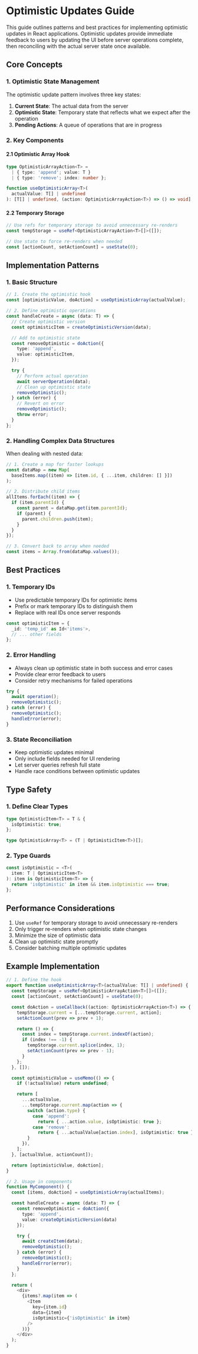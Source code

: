 # Optimistic Updates Guide

This guide outlines patterns and best practices for implementing optimistic updates in React applications. Optimistic updates provide immediate feedback to users by updating the UI before server operations complete, then reconciling with the actual server state once available.

## Core Concepts

### 1. Optimistic State Management

The optimistic update pattern involves three key states:

1. **Current State**: The actual data from the server
2. **Optimistic State**: Temporary state that reflects what we expect after the operation
3. **Pending Actions**: A queue of operations that are in progress

### 2. Key Components

#### 2.1 Optimistic Array Hook

```typescript
type OptimisticArrayAction<T> =
  | { type: 'append'; value: T }
  | { type: 'remove'; index: number };

function useOptimisticArray<T>(
  actualValue: T[] | undefined
): [T[] | undefined, (action: OptimisticArrayAction<T>) => () => void];
```

#### 2.2 Temporary Storage

```typescript
// Use refs for temporary storage to avoid unnecessary re-renders
const tempStorage = useRef<OptimisticArrayAction<T>[]>([]);

// Use state to force re-renders when needed
const [actionCount, setActionCount] = useState(0);
```

## Implementation Patterns

### 1. Basic Structure

```typescript
// 1. Create the optimistic hook
const [optimisticValue, doAction] = useOptimisticArray(actualValue);

// 2. Define optimistic operations
const handleCreate = async (data: T) => {
  // Create optimistic version
  const optimisticItem = createOptimisticVersion(data);

  // Add to optimistic state
  const removeOptimistic = doAction({
    type: 'append',
    value: optimisticItem,
  });

  try {
    // Perform actual operation
    await serverOperation(data);
    // Clean up optimistic state
    removeOptimistic();
  } catch (error) {
    // Revert on error
    removeOptimistic();
    throw error;
  }
};
```

### 2. Handling Complex Data Structures

When dealing with nested data:

```typescript
// 1. Create a map for faster lookups
const dataMap = new Map(
  baseItems.map((item) => [item.id, { ...item, children: [] }])
);

// 2. Distribute child items
allItems.forEach((item) => {
  if (item.parentId) {
    const parent = dataMap.get(item.parentId);
    if (parent) {
      parent.children.push(item);
    }
  }
});

// 3. Convert back to array when needed
const items = Array.from(dataMap.values());
```

## Best Practices

### 1. Temporary IDs

- Use predictable temporary IDs for optimistic items
- Prefix or mark temporary IDs to distinguish them
- Replace with real IDs once server responds

```typescript
const optimisticItem = {
  _id: 'temp_id' as Id<'items'>,
  // ... other fields
};
```

### 2. Error Handling

- Always clean up optimistic state in both success and error cases
- Provide clear error feedback to users
- Consider retry mechanisms for failed operations

```typescript
try {
  await operation();
  removeOptimistic();
} catch (error) {
  removeOptimistic();
  handleError(error);
}
```

### 3. State Reconciliation

- Keep optimistic updates minimal
- Only include fields needed for UI rendering
- Let server queries refresh full state
- Handle race conditions between optimistic updates

## Type Safety

### 1. Define Clear Types

```typescript
type OptimisticItem<T> = T & {
  isOptimistic: true;
};

type OptimisticArray<T> = (T | OptimisticItem<T>)[];
```

### 2. Type Guards

```typescript
const isOptimistic = <T>(
  item: T | OptimisticItem<T>
): item is OptimisticItem<T> => {
  return 'isOptimistic' in item && item.isOptimistic === true;
};
```

## Performance Considerations

1. Use `useRef` for temporary storage to avoid unnecessary re-renders
2. Only trigger re-renders when optimistic state changes
3. Minimize the size of optimistic data
4. Clean up optimistic state promptly
5. Consider batching multiple optimistic updates

## Example Implementation

```typescript
// 1. Define the hook
export function useOptimisticArray<T>(actualValue: T[] | undefined) {
  const tempStorage = useRef<OptimisticArrayAction<T>[]>([]);
  const [actionCount, setActionCount] = useState(0);

  const doAction = useCallback((action: OptimisticArrayAction<T>) => {
    tempStorage.current = [...tempStorage.current, action];
    setActionCount(prev => prev + 1);

    return () => {
      const index = tempStorage.current.indexOf(action);
      if (index !== -1) {
        tempStorage.current.splice(index, 1);
        setActionCount(prev => prev - 1);
      }
    };
  }, []);

  const optimisticValue = useMemo(() => {
    if (!actualValue) return undefined;

    return [
      ...actualValue,
      ...tempStorage.current.map(action => {
        switch (action.type) {
          case 'append':
            return { ...action.value, isOptimistic: true };
          case 'remove':
            return { ...actualValue[action.index], isOptimistic: true };
        }
      }),
    ];
  }, [actualValue, actionCount]);

  return [optimisticValue, doAction];
}

// 2. Usage in components
function MyComponent() {
  const [items, doAction] = useOptimisticArray(actualItems);

  const handleCreate = async (data: T) => {
    const removeOptimistic = doAction({
      type: 'append',
      value: createOptimisticVersion(data)
    });

    try {
      await createItem(data);
      removeOptimistic();
    } catch (error) {
      removeOptimistic();
      handleError(error);
    }
  };

  return (
    <div>
      {items?.map(item => (
        <Item
          key={item.id}
          data={item}
          isOptimistic={'isOptimistic' in item}
        />
      ))}
    </div>
  );
}
```
